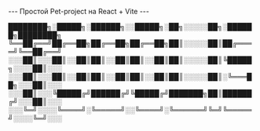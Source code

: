 --- Простой Pet-project на React + Vite ---

████████╗░█████╗░██████╗░░█████╗░██╗░░░░░██╗░██████╗████████╗
╚══██╔══╝██╔══██╗██╔══██╗██╔══██╗██║░░░░░██║██╔════╝╚══██╔══╝
░░░██║░░░██║░░██║██║░░██║██║░░██║██║░░░░░██║╚█████╗░░░░██║░░░
░░░██║░░░██║░░██║██║░░██║██║░░██║██║░░░░░██║░╚═══██╗░░░██║░░░
░░░██║░░░╚█████╔╝██████╔╝╚█████╔╝███████╗██║██████╔╝░░░██║░░░
░░░╚═╝░░░░╚════╝░╚═════╝░░╚════╝░╚══════╝╚═╝╚═════╝░░░░╚═╝░░░